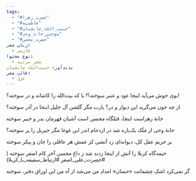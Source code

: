 ```yaml
---
tags:
  - "#حضرت_زهرا"
  - "#فاطمیه"
  - "#حبیب_الله_چایچیان"
  - "#سوختن_خانۀ_وحی"
  - "#حضرت_محسن"
زبان شعر:
  - فارسی
نوع محتوا:
  - شعر مرثیه
پدیدآور: حبیب‌الله چایچیان
قالب شعر:
  - غزل
---
```

بوی خوش می‌آید اینجا عود و عنبر سوخته؟!
یا که بیت‌الله را کاشانه و در سوخته؟!

از چه خون مى‌گريد اين ديوار و در؟ يارب مگر
گلشن آل خليل اينجا در آذر سوخته؟

خانۀ زهراست اينجا، قتلگاه محسن است
آشيان قهرمان بدر و خيبر سوخته

خانۀ وحی از مَلَک یک‌باره شد در ازدحام
اندر این غوغا مگر جبریل را پر سوخته؟

بر حریم عقل کل، دیوانه‌ای زد آتشی
کز غمش هر عاقلی را جان و پیکر سوخته

خيمه‌گاه كربلا را آتش از اينجا زدند
شد ز داغ محسن آخر كام اصغر سوخته
( #حضرت_علی_اصغر #ارتباط_سقیفه_با_کربلا)

گر نمى‌كرد اشکِ چشمانت «حسان» امدادِ من
مى‌شد از آه من اين اوراق دفتر، سوخته
